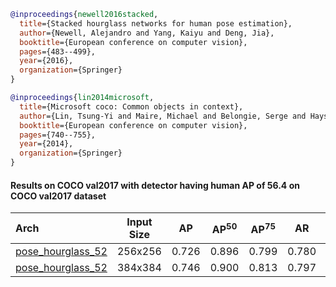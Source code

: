 <!-- [ALGORITHM] -->

```bibtex
@inproceedings{newell2016stacked,
  title={Stacked hourglass networks for human pose estimation},
  author={Newell, Alejandro and Yang, Kaiyu and Deng, Jia},
  booktitle={European conference on computer vision},
  pages={483--499},
  year={2016},
  organization={Springer}
}
```

<!-- [DATASET] -->

```bibtex
@inproceedings{lin2014microsoft,
  title={Microsoft coco: Common objects in context},
  author={Lin, Tsung-Yi and Maire, Michael and Belongie, Serge and Hays, James and Perona, Pietro and Ramanan, Deva and Doll{\'a}r, Piotr and Zitnick, C Lawrence},
  booktitle={European conference on computer vision},
  pages={740--755},
  year={2014},
  organization={Springer}
}
```

#### Results on COCO val2017 with detector having human AP of 56.4 on COCO val2017 dataset

| Arch  | Input Size | AP | AP<sup>50</sup> | AP<sup>75</sup> | AR | AR<sup>50</sup> | ckpt | log |
| :----------------- | :-----------: | :------: | :------: | :------: | :------: | :------: |:------: |:------: |
| [pose_hourglass_52](/configs/body/2d_kpt_sview_rgb_img/top_down_heatmap/coco/hourglass52_coco_256x256.py) | 256x256 | 0.726 | 0.896 | 0.799 | 0.780 | 0.934 | [ckpt](https://download.openmmlab.com/mmpose/top_down/hourglass/hourglass52_coco_256x256-4ec713ba_20200709.pth) | [log](https://download.openmmlab.com/mmpose/top_down/hourglass/hourglass52_coco_256x256_20200709.log.json) |
| [pose_hourglass_52](/configs/body/2d_kpt_sview_rgb_img/top_down_heatmap/coco/hourglass52_coco_384x384.py) | 384x384 | 0.746 | 0.900 | 0.813 | 0.797 | 0.939 | [ckpt](https://download.openmmlab.com/mmpose/top_down/hourglass/hourglass52_coco_384x384-be91ba2b_20200812.pth) | [log](https://download.openmmlab.com/mmpose/top_down/hourglass/hourglass52_coco_384x384_20200812.log.json) |
